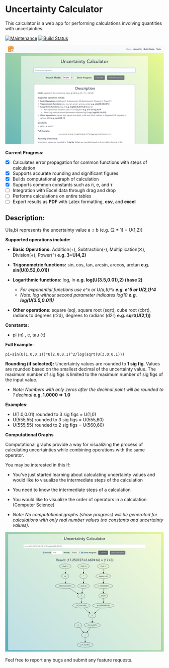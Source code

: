 # Uncertainty Calculator

This calculator is a web app for performing calculations involving quantities with uncertainties.

[![Maintenance](https://img.shields.io/maintenance/yes/2020.svg)]() [![Build Status](https://travis-ci.org/arnog/mathlive.svg?branch=master)](https://travis-ci.org/arnog/mathlive) 

<div style="margin-bottom: 15px">
  <img
    alt="Home Page"
    src="./assets/home.jpg"
  />
</div>

**Current Progress:**
- [x] Calculates error propagation for common functions with steps of calculation
- [x] Supports accurate rounding and significant figures
- [x] Builds computational graph of calculation
- [x] Supports common constants such as π, e, and τ
- [ ] Integration with Excel data through drag and drop
- [ ] Performs calculations on entire tables
- [ ] Export results as **PDF** with Latex formatting, **csv**, and **excel** 

## Description:
U(a,b) represents the uncertainty value a ± b (e.g. (2 ± 1) = U(1,2))

**Supported operations include:**

- **Basic Operations:** Addition(+), Subtraction(-), Multiplication(⨉), Division(÷), Power(^) **e.g.  3+U(4,2)**

- **Trigonometric functions:** sin, cos, tan, arcsin, arccos, arctan **e.g. sin(U(0.52,0.01))**

- **Logarithmic functions:** log, ln **e.g. log(U(3.5,0.01),2) (base 2)**
	- _For exponential functions use e^x or U(a,b)^x  **e.g. e^5 or U(2,1)^4**_
	- _Note: log without second parameter indicates log10  **e.g. log(U(3.5,0.01))**_
	
- **Other operations:** square (sq), square root (sqrt), cube root (cbrt), radians to degrees (r2d), degrees to radians (d2r) **e.g. sqrt(U(2,1))**

  

**Constants:**

- pi (π) , e, tau (τ)

**Full Example:**
```
pi+sin(U(1.0,0.1))*U(2.0,0.1)^2/log(sqrt(U(3.0,0.1))) 
```

**Rounding (if selected):**
Uncertainty values are rounded to **1 sig fig**. Values are rounded based on the smallest decimal of the uncertainty value. The maximum number of sig figs is limited to the maximum number of sig figs of the input value.

- *Note: Numbers with only zeros after the decimal point will be rounded to 1 decimal* **e.g. 1.0000 ⇒ 1.0**

**Examples:**

- U(1.0,0.01) rounded to 3 sig figs = U(1,0)
- U(555,55) rounded to 3 sig figs = U(555,60)
- U(555,55) rounded to 2 sig figs = U(560,60)

**Computational Graphs**

Computational graphs provide a way for visualizing the process of calculating uncertainties while combining operations with the same operator.

You may be interested in this if:

- You've just started learning about calculating uncertainty values and would like to visualize the intermediate steps of the calculation
- You need to know the intermediate steps of a calculation
- You would like to visualize the order of operators in a calculation (Computer Science)
 
- *Note: No computational graphs (show progress) will be generated for calculations with only real number values (no constants and uncertainty values).* 

<div style="margin-bottom: 15px">
  <img
    alt="Home Page"
    src="./assets/graph.jpg"
  />
</div>

Feel free to report any bugs and submit any feature requests.